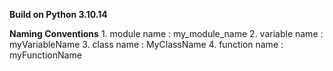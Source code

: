**Build on Python 3.10.14**

**Naming Conventions**
    1. module name : my_module_name
    2. variable name : myVariableName
    3. class name : MyClassName
    4. function name : myFunctionName
